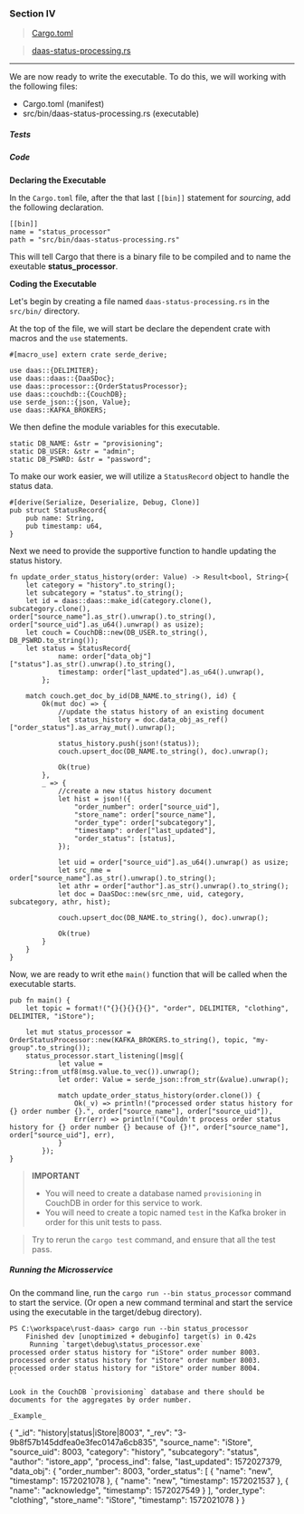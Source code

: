 ### Section IV
>[Cargo.toml](https://github.com/dsietz/rust-daas/blob/master/Cargo.toml)

>[daas-status-processing.rs](https://github.com/dsietz/rust-daas/blob/master/src/bin/daas-status-processing.rs)

---

We are now ready to write the executable. To do this, we will working with the following files:

+ Cargo.toml (manifest)
+ src/bin/daas-status-processing.rs (executable) 

##### Tests

 
##### Code

**Declaring the Executable**

In the `Cargo.toml` file, after the that last `[[bin]]` statement for _sourcing_, add the following declaration.

```
[[bin]]
name = "status_processor"
path = "src/bin/daas-status-processing.rs"
```

This will tell Cargo that there is a binary file to be compiled and to name the exeutable **status_processor**.

**Coding the Executable** 

Let's begin by creating a file named `daas-status-processing.rs` in the `src/bin/` directory.

At the top of the file, we will start be declare the dependent crate with macros and the `use` statements.

```
#[macro_use] extern crate serde_derive;

use daas::{DELIMITER};
use daas::daas::{DaaSDoc};
use daas::processor::{OrderStatusProcessor};
use daas::couchdb::{CouchDB};
use serde_json::{json, Value};
use daas::KAFKA_BROKERS;
```

We then define the module variables for this executable.

```
static DB_NAME: &str = "provisioning";
static DB_USER: &str = "admin";
static DB_PSWRD: &str = "password";
```

To make our work easier, we will utilize a `StatusRecord` object to handle the status data.

```
#[derive(Serialize, Deserialize, Debug, Clone)]
pub struct StatusRecord{
    pub name: String,
    pub timestamp: u64,
}
```

Next we need to provide the supportive function to handle updating the status history. 

```
fn update_order_status_history(order: Value) -> Result<bool, String>{
    let category = "history".to_string();
    let subcategory = "status".to_string();
    let id = daas::daas::make_id(category.clone(), subcategory.clone(), order["source_name"].as_str().unwrap().to_string(), order["source_uid"].as_u64().unwrap() as usize); 
    let couch = CouchDB::new(DB_USER.to_string(), DB_PSWRD.to_string());
    let status = StatusRecord{
            name: order["data_obj"]["status"].as_str().unwrap().to_string(),
            timestamp: order["last_updated"].as_u64().unwrap(),
        };

    match couch.get_doc_by_id(DB_NAME.to_string(), id) {
        Ok(mut doc) => {
            //update the status history of an existing document
            let status_history = doc.data_obj_as_ref()["order_status"].as_array_mut().unwrap();
            
            status_history.push(json!(status));
            couch.upsert_doc(DB_NAME.to_string(), doc).unwrap();

            Ok(true)       
        },
        _ => {
            //create a new status history document
            let hist = json!({
                "order_number": order["source_uid"],
                "store_name": order["source_name"],
                "order_type": order["subcategory"],
                "timestamp": order["last_updated"],
                "order_status": [status],
            });

            let uid = order["source_uid"].as_u64().unwrap() as usize;
            let src_nme = order["source_name"].as_str().unwrap().to_string();
            let athr = order["author"].as_str().unwrap().to_string();
            let doc = DaaSDoc::new(src_nme, uid, category, subcategory, athr, hist);

            couch.upsert_doc(DB_NAME.to_string(), doc).unwrap();

            Ok(true)
        }
    }
}
```

Now, we are ready to writ ethe `main()` function that will be called when the executable starts.

```
pub fn main() {
    let topic = format!("{}{}{}{}{}", "order", DELIMITER, "clothing", DELIMITER, "iStore");

    let mut status_processor = OrderStatusProcessor::new(KAFKA_BROKERS.to_string(), topic, "my-group".to_string());
    status_processor.start_listening(|msg|{
            let value = String::from_utf8(msg.value.to_vec()).unwrap();
            let order: Value = serde_json::from_str(&value).unwrap();

            match update_order_status_history(order.clone()) {
                Ok(_v) => println!("processed order status history for {} order number {}.", order["source_name"], order["source_uid"]),
                Err(err) => println!("Couldn't process order status history for {} order number {} because of {}!", order["source_name"], order["source_uid"], err),
            }
        });
}
```


> **IMPORTANT** 
> + You will need to create a database named `provisioning` in CouchDB in order for this service to work.
> + You will need to create a topic named `test` in the Kafka broker in order for this unit tests to pass.


>Try to rerun the `cargo test` command, and ensure that all the test pass.

##### Running the Microsservice

On the command line, run the `cargo run --bin status_processor` command to start the service. (Or open a new command terminal and start the service using the executable in the target/debug directory).

```
PS C:\workspace\rust-daas> cargo run --bin status_processor
    Finished dev [unoptimized + debuginfo] target(s) in 0.42s
     Running `target\debug\status_processor.exe`
processed order status history for "iStore" order number 8003.
processed order status history for "iStore" order number 8003.
processed order status history for "iStore" order number 8004.
``

Look in the CouchDB `provisioning` database and there should be documents for the aggregates by order number.

_Example_

```
{
  "_id": "history|status|iStore|8003",
  "_rev": "3-9b8f57b145ddfea0e3fec0147a6cb835",
  "source_name": "iStore",
  "source_uid": 8003,
  "category": "history",
  "subcategory": "status",
  "author": "istore_app",
  "process_ind": false,
  "last_updated": 1572027379,
  "data_obj": {
    "order_number": 8003,
    "order_status": [
      {
        "name": "new",
        "timestamp": 1572021078
      },
      {
        "name": "new",
        "timestamp": 1572021537
      },
      {
        "name": "acknowledge",
        "timestamp": 1572027549
      }
    ],
    "order_type": "clothing",
    "store_name": "iStore",
    "timestamp": 1572021078
  }
}
```
